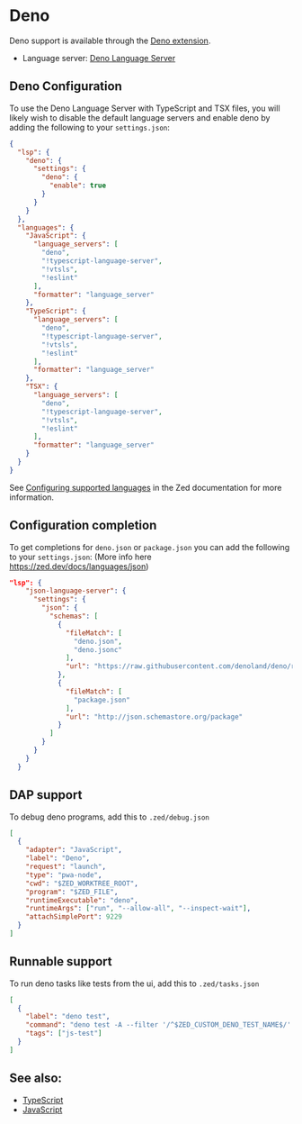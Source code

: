 # Deno

Deno support is available through the [Deno extension](https://github.com/zed-extensions/deno).

- Language server: [Deno Language Server](https://docs.deno.com/runtime/manual/advanced/language_server/overview/)

## Deno Configuration

To use the Deno Language Server with TypeScript and TSX files, you will likely wish to disable the default language servers and enable deno by adding the following to your `settings.json`:

```json [settings]
{
  "lsp": {
    "deno": {
      "settings": {
        "deno": {
          "enable": true
        }
      }
    }
  },
  "languages": {
    "JavaScript": {
      "language_servers": [
        "deno",
        "!typescript-language-server",
        "!vtsls",
        "!eslint"
      ],
      "formatter": "language_server"
    },
    "TypeScript": {
      "language_servers": [
        "deno",
        "!typescript-language-server",
        "!vtsls",
        "!eslint"
      ],
      "formatter": "language_server"
    },
    "TSX": {
      "language_servers": [
        "deno",
        "!typescript-language-server",
        "!vtsls",
        "!eslint"
      ],
      "formatter": "language_server"
    }
  }
}
```

See [Configuring supported languages](../configuring-languages.md) in the Zed documentation for more information.

<!--
TBD: Deno TypeScript REPL instructions [docs/repl#typescript-deno](../repl.md#typescript-deno)
-->

## Configuration completion

To get completions for `deno.json` or `package.json` you can add the following to your `settings.json`: (More info here https://zed.dev/docs/languages/json)

```json [settings]
"lsp": {
    "json-language-server": {
      "settings": {
        "json": {
          "schemas": [
            {
              "fileMatch": [
                "deno.json",
                "deno.jsonc"
              ],
              "url": "https://raw.githubusercontent.com/denoland/deno/refs/heads/main/cli/schemas/config-file.v1.json"
            },
            {
              "fileMatch": [
                "package.json"
              ],
              "url": "http://json.schemastore.org/package"
            }
          ]
        }
      }
    }
  }
```

## DAP support

To debug deno programs, add this to `.zed/debug.json`

```json [debug]
[
  {
    "adapter": "JavaScript",
    "label": "Deno",
    "request": "launch",
    "type": "pwa-node",
    "cwd": "$ZED_WORKTREE_ROOT",
    "program": "$ZED_FILE",
    "runtimeExecutable": "deno",
    "runtimeArgs": ["run", "--allow-all", "--inspect-wait"],
    "attachSimplePort": 9229
  }
]
```

## Runnable support

To run deno tasks like tests from the ui, add this to `.zed/tasks.json`

```json [tasks]
[
  {
    "label": "deno test",
    "command": "deno test -A --filter '/^$ZED_CUSTOM_DENO_TEST_NAME$/' '$ZED_FILE'",
    "tags": ["js-test"]
  }
]
```

## See also:

- [TypeScript](./typescript.md)
- [JavaScript](./javascript.md)
